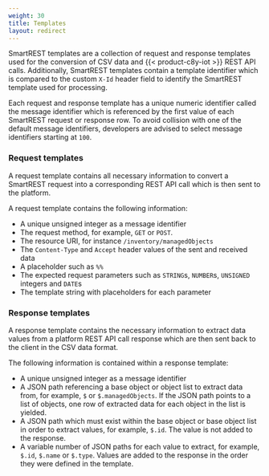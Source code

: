 ```yaml
---
weight: 30
title: Templates
layout: redirect
---
```


SmartREST templates are a collection of request and response templates used for the conversion of CSV data and {{< product-c8y-iot >}} REST API calls. Additionally, SmartREST templates contain a template identifier which is compared to the custom `X-Id` header field to identify the SmartREST template used for processing.

Each request and response template has a unique numeric identifier called the message identifier which is referenced by the first value of each SmartREST request or response row. To avoid collision with one of the default message identifiers, developers are advised to select message identifiers starting at `100`.

### Request templates

A request template contains all necessary information to convert a SmartREST request into a corresponding REST API call which is then sent to the platform.

A request template contains the following information:

* A unique unsigned integer as a message identifier
* The request method, for example, `GET` or `POST`.
* The resource URI, for instance `/inventory/managedObjects`
* The `Content-Type` and `Accept` header values of the sent and received data
* A placeholder such as `%%`
* The expected request parameters such as `STRING`s, `NUMBER`s, `UNSIGNED` integers and `DATE`s
* The template string with placeholders for each parameter

### Response templates

A response template contains the necessary information to extract data values from a platform REST API call response which are then sent back to the client in the CSV data format.

The following information is contained within a response template:

* A unique unsigned integer as a message identifier
* A JSON path referencing a base object or object list to extract data from, for example, `$` or `$.managedObjects`. If the JSON path points to a list of objects, one row of extracted data for each object in the list is yielded.
* A JSON path which must exist within the base object or base object list in order to extract values, for example, `$.id`. The value is not added to the response.
* A variable number of JSON paths for each value to extract, for example, `$.id`, `$.name` or `$.type`. Values are added to the response in the order they were defined in the template.
